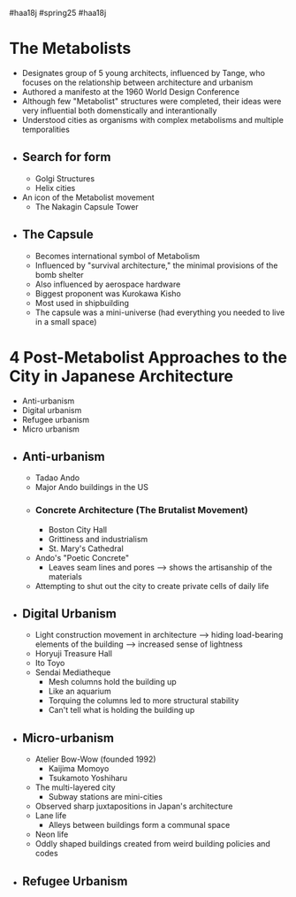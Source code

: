 #haa18j #spring25 #haa18j 

# The Metabolists

* Designates group of 5 young architects, influenced by Tange, who focuses on the relationship between architecture and urbanism
* Authored a manifesto at the 1960 World Design Conference
* Although few "Metabolist" structures were completed, their ideas were very influential both domenstically and interantionally
* Understood cities as organisms with complex metabolisms and multiple temporalities
* ## Search for form
	* Golgi Structures
	* Helix cities
* An icon of the Metabolist movement
	* The Nakagin Capsule Tower
* ## The Capsule
	* Becomes international symbol of Metabolism
	* Influenced by "survival architecture," the minimal provisions of the bomb shelter
	* Also influenced by aerospace hardware
	* Biggest proponent was Kurokawa Kisho
	* Most used in shipbuilding
	* The capsule was a mini-universe (had everything you needed to live in a small space)

# 4 Post-Metabolist Approaches to the City in Japanese Architecture
* Anti-urbanism
* Digital urbanism
* Refugee urbanism
* Micro urbanism
* ## Anti-urbanism
	* Tadao Ando
	* Major Ando buildings in the US
	* ### Concrete Architecture (The Brutalist Movement)
		* Boston City Hall
		* Grittiness and industrialism
		* St. Mary's Cathedral
	* Ando's "Poetic Concrete"
		* Leaves seam lines and pores --> shows the artisanship of the materials
	* Attempting to shut out the city to create private cells of daily life
* ## Digital Urbanism
	* Light construction movement in architecture --> hiding load-bearing elements of the building --> increased sense of lightness
	* Horyuji Treasure Hall
	* Ito Toyo
	* Sendai Mediatheque
		* Mesh columns hold the building up
		* Like an aquarium
		* Torquing the columns led to more structural stability
		* Can't tell what is holding the building up
* ## Micro-urbanism
	* Atelier Bow-Wow (founded 1992)
		* Kaijima Momoyo
		* Tsukamoto Yoshiharu
	* The multi-layered city
		* Subway stations are mini-cities
	* Observed sharp juxtapositions in Japan's architecture
	* Lane life
		* Alleys between buildings form a communal space
	* Neon life
	* Oddly shaped buildings created from weird building policies and codes
* ## Refugee Urbanism
